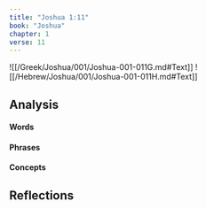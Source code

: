 ```yaml
---
title: "Joshua 1:11"
book: "Joshua"
chapter: 1
verse: 11
---
```

![[/Greek/Joshua/001/Joshua-001-011G.md#Text]]
![[/Hebrew/Joshua/001/Joshua-001-011H.md#Text]]

## Analysis

#### Words

#### Phrases

#### Concepts

## Reflections

